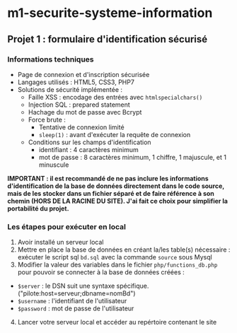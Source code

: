 # m1-securite-systeme-information

## Projet 1 : formulaire d'identification sécurisé

### Informations techniques

- Page de connexion et d'inscription sécurisée
- Langages utilisés : HTML5, CSS3, PHP7
- Solutions de sécurité implémentée :
  - Faille XSS : encodage des entrées avec `htmlspecialchars()`
  - Injection SQL : prepared statement
  - Hachage du mot de passe avec Bcrypt
  - Force brute :
    - Tentative de connexion limité
    - `sleep(1)` : avant d'exécuter la requête de connexion
  - Conditions sur les champs d'identification
    - identifiant : 4 caractères minimum
    - mot de passe : 8 caractères minimum, 1 chiffre, 1 majuscule, et 1 minuscule


**IMPORTANT : il est recommandé de ne pas inclure les informations d'identification de la base de données directement dans le code source, mais de les stocker dans un fichier séparé et de faire référence à son chemin (HORS DE LA RACINE DU SITE). J'ai fait ce choix pour simplifier la portabilité du projet.**    


### Les étapes pour exécuter en local

1. Avoir installé un serveur local
2. Mettre en place la base de données en créant la/les table(s) nécessaire : exécuter le script sql `bd.sql` avec la commande `source` sous Mysql
3. Modifier la valeur des variables dans le fichier `php/functions_db.php` pour pouvoir se connecter à la base de données créées :
- `$server` : le DSN suit une syntaxe spécifique. ("pilote:host=serveur;dbname=nomBd")
- `$username` : l'identifiant de l'utilisateur
- `$password` : mot de passe de l'utilisateur
4. Lancer votre serveur local et accéder au repértoire contenant le site
